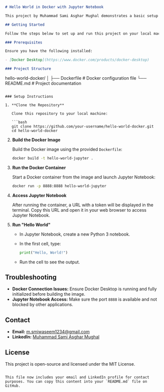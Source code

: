 ﻿
```markdown
# Hello World in Docker with Jupyter Notebook

This project by Muhammad Sami Asghar Mughal demonstrates a basic setup for running a "Hello World" program inside a Docker container using Jupyter Notebook.

## Getting Started

Follow the steps below to set up and run this project on your local machine.

### Prerequisites

Ensure you have the following installed:

- [Docker Desktop](https://www.docker.com/products/docker-desktop)

### Project Structure

```
hello-world-docker/
│
├── Dockerfile       # Docker configuration file
└── README.md        # Project documentation
```

### Setup Instructions

1. **Clone the Repository**

   Clone this repository to your local machine:

   ```bash
   git clone https://github.com/your-username/hello-world-docker.git
   cd hello-world-docker
   ```

2. **Build the Docker Image**

   Build the Docker image using the provided `Dockerfile`:

   ```bash
   docker build -t hello-world-jupyter .
   ```

3. **Run the Docker Container**

   Start a Docker container from the image and launch Jupyter Notebook:

   ```bash
   docker run -p 8888:8888 hello-world-jupyter
   ```

4. **Access Jupyter Notebook**

   After running the container, a URL with a token will be displayed in the terminal. Copy this URL and open it in your web browser to access Jupyter Notebook.

5. **Run "Hello World"**

   - In Jupyter Notebook, create a new Python 3 notebook.
   - In the first cell, type:

     ```python
     print("Hello, World!")
     ```

   - Run the cell to see the output.

## Troubleshooting

- **Docker Connection Issues:** Ensure Docker Desktop is running and fully initialized before building the image.
- **Jupyter Notebook Access:** Make sure the port `8888` is available and not blocked by other applications.

## Contact

- **Email:** [m.smiwaseem1234@gmail.com](mailto:m.smiwaseem1234@gmail.com)
- **LinkedIn:** [Muhammad Sami Asghar Mughal](https://www.linkedin.com/in/muhammad-sami-3aa6102b8/)

## License

This project is open-source and licensed under the MIT License.
```

This file now includes your email and LinkedIn profile for contact purposes. You can copy this content into your `README.md` file on GitHub.